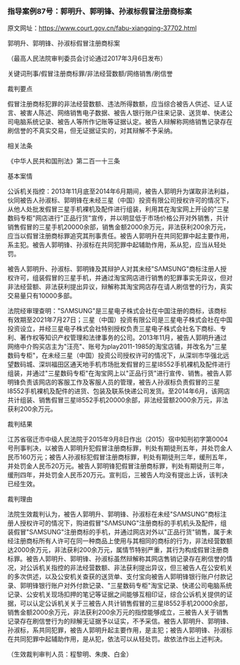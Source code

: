 ### 指导案例87号：郭明升、郭明锋、孙淑标假冒注册商标案
原文网址：https://www.court.gov.cn/fabu-xiangqing-37702.html

郭明升、郭明锋、孙淑标假冒注册商标案

（最高人民法院审判委员会讨论通过2017年3月6日发布）

关键词刑事/假冒注册商标罪/非法经营数额/网络销售/刷信誉

裁判要点

假冒注册商标犯罪的非法经营数额、违法所得数额，应当综合被告人供述、证人证言、被害人陈述、网络销售电子数据、被告人银行账户往来记录、送货单、快递公司电脑系统记录、被告人等所作记账等证据认定。被告人辩解称网络销售记录存在刷信誉的不真实交易，但无证据证实的，对其辩解不予采纳。

相关法条

《中华人民共和国刑法》第二百一十三条

基本案情

公诉机关指控：2013年11月底至2014年6月期间，被告人郭明升为谋取非法利益，伙同被告人孙淑标、郭明锋在未经三星（中国）投资有限公司授权许可的情况下，从他人处批发假冒三星手机裸机及配件进行组装，利用其在淘宝网上开设的"三星数码专柜"网店进行"正品行货"宣传，并以明显低于市场价格公开对外销售，共计销售假冒的三星手机20000余部，销售金额2000余万元，非法获利200余万元，应当以假冒注册商标罪追究其刑事责任。被告人郭明升在共同犯罪中起主要作用，系主犯。被告人郭明锋、孙淑标在共同犯罪中起辅助作用，系从犯，应当从轻处罚。

被告人郭明升、孙淑标、郭明锋及其辩护人对其未经"SΛMSUNG"商标注册人授权许可，组装假冒的三星手机，并通过淘宝网店进行销售的犯罪事实无异议，但对非法经营额、非法获利提出异议，辩解称其淘宝网店存在请人刷信誉的行为，真实交易量只有10000多部。

法院经审理查明："SΛMSUNG"是三星电子株式会社在中国注册的商标，该商标有效期至2021年7月27日；三星（中国）投资有限公司是三星电子株式会社在中国投资设立，并经三星电子株式会社特别授权负责三星电子株式会社名下商标、专利、著作权等知识产权管理和法律事务的公司。2013年11月，被告人郭明升通过网络中介购买店主为"汪亮"、账号为play2011-1985的淘宝店铺，并改名为"三星数码专柜"，在未经三星（中国）投资公司授权许可的情况下，从深圳市华强北远望数码城、深圳福田区通天地手机市场批发假冒的三星I8552手机裸机及配件进行组装，并通过"三星数码专柜"在淘宝网上以"正品行货"进行宣传、销售。被告人郭明锋负责该网店的客服工作及客服人员的管理，被告人孙淑标负责假冒的三星I8552手机裸机及配件的进货、包装及联系快递公司发货。至2014年6月，该网店共计组装、销售假冒三星I8552手机20000余部，非法经营额2000余万元，非法获利200余万元。

裁判结果

江苏省宿迁市中级人民法院于2015年9月8日作出（2015）宿中知刑初字第0004号刑事判决，以被告人郭明升犯假冒注册商标罪，判处有期徒刑五年，并处罚金人民币160万元；被告人孙淑标犯假冒注册商标罪，判处有期徒刑三年，缓刑五年，并处罚金人民币20万元。被告人郭明锋犯假冒注册商标罪，判处有期徒刑三年，缓刑四年，并处罚金人民币20万元。宣判后，三被告人均没有提出上诉，该判决已经生效。

裁判理由

法院生效裁判认为，被告人郭明升、郭明锋、孙淑标在未经"SΛMSUNG"商标注册人授权许可的情况下，购进假冒"SΛMSUNG"注册商标的手机机头及配件，组装假冒"SΛMSUNG"注册商标的手机，并通过网店对外以"正品行货"销售，属于未经注册商标所有人许可在同一种商品上使用与其相同的商标的行为，非法经营数额达2000余万元，非法获利200余万元，属情节特别严重，其行为构成假冒注册商标罪。被告人郭明升、郭明锋、孙淑标虽然辩解称其网店售销记录存在刷信誉的情况，对公诉机关指控的非法经营数额、非法获利提出异议，但三被告人在公安机关的多次供述，以及公安机关查获的送货单、支付宝向被告人郭明锋银行账户付款记录、郭明锋银行账户对外付款记录、"三星数码专柜"淘宝记录、快递公司电脑系统记录、公安机关现场扣押的笔记等证据之间能够互相印证，综合公诉机关提供的证据，可以认定公诉机关关于三被告人共计销售假冒的三星I8552手机20000余部，销售金额2000余万元，非法获利200余万元的指控能够成立，三被告人关于销售记录存在刷信誉行为的辩解无证据予以证实，不予采信。被告人郭明升、郭明锋、孙淑标，系共同犯罪，被告人郭明升起主要作用，是主犯；被告人郭明锋、孙淑标在共同犯罪中起辅助作用，是从犯，依法可以从轻处罚。故依法作出上述判决。

（生效裁判审判人员：程黎明、朱庚、白金）
